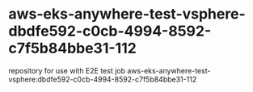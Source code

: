 # aws-eks-anywhere-test-vsphere-dbdfe592-c0cb-4994-8592-c7f5b84bbe31-112
repository for use with E2E test job aws-eks-anywhere-test-vsphere:dbdfe592-c0cb-4994-8592-c7f5b84bbe31-112
